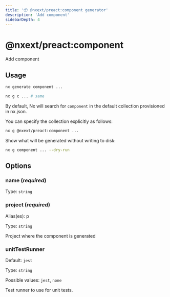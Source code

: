 ```yaml
---
title: '📦 @nxext/preact:component generator'
description: 'Add component'
sidebarDepth: 4
---
```


# @nxext/preact:component

Add component

## Usage

```bash
nx generate component ...
```

```bash
nx g c ... # same
```

By default, Nx will search for `component` in the default collection provisioned in nx.json.

You can specify the collection explicitly as follows:

```bash
nx g @nxext/preact:component ...
```

Show what will be generated without writing to disk:

```bash
nx g component ... --dry-run
```

## Options

### name (_**required**_)

Type: `string`

### project (_**required**_)

Alias(es): p

Type: `string`

Project where the component is generated

### unitTestRunner

Default: `jest`

Type: `string`

Possible values: `jest`, `none`

Test runner to use for unit tests.

